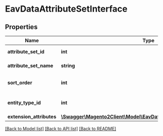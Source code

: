 # EavDataAttributeSetInterface

## Properties
Name | Type | Description | Notes
------------ | ------------- | ------------- | -------------
**attribute_set_id** | **int** | Attribute set ID | [optional] 
**attribute_set_name** | **string** | Attribute set name | 
**sort_order** | **int** | Attribute set sort order index | 
**entity_type_id** | **int** | Attribute set entity type id | [optional] 
**extension_attributes** | [**\Swagger\Magento2Client\Model\EavDataAttributeSetExtensionInterface**](EavDataAttributeSetExtensionInterface.md) |  | [optional] 

[[Back to Model list]](../README.md#documentation-for-models) [[Back to API list]](../README.md#documentation-for-api-endpoints) [[Back to README]](../README.md)


